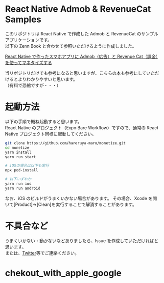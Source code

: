# React Native Admob & RevenueCat Samples

このリポジトリは React Native で作成した Admob と RevenueCat のサンプルアプリケーションです。<br/>
以下の Zenn Book と合わせて参照いただけるように作成しました。

[React Native で作ったスマホアプリに Admob（広告）と Revenue Cat（課金）を使ってマネタイズする](https://zenn.dev/hal1986/books/react-native-monetize)

当リポジトリだけでも参考になると思いますが、こちらの本も参考にしていただけるとよりわかりやすいと思います。<br/>
（有料で恐縮ですが・・・）

# 起動方法

以下の手順で概ね起動すると思います。<br/>
React Native のプロジェクト（Expo Bare Workflow）ですので、通常の React Native プロジェクト同様に起動してください。

```sh
git clone https://github.com/hareruya-maro/monetize.git
cd monetize
yarn install
yarn run start

# iOSの場合は以下も実行
npx pod-install

# 以下いずれか
yarn run ios
yarn run android
```

なお、iOS のビルドがうまくいかない場合があります。
その場合、Xcode を開いて[Product]->[Clean]を実行することで解消することがあります。

# 不具合など

うまくいかない・動かないなどありましたら、Issue を作成していただければと思います。<br/>
または、[Twitter](https://twitter.com/HAL1986____)等でご連絡ください。
# chekout_with_apple_google
